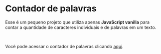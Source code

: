 # Contador de palavras
Esse é um pequeno projeto que utiliza apenas **JavaScript vanilla** para contar a quantidade de caracteres individuais e de palavras em um texto. 

<br>

Você pode acessar o contador de palavras clicando <a href="https://moacirdavidag.github.io/contadorDePalavras/">aqui</a>.